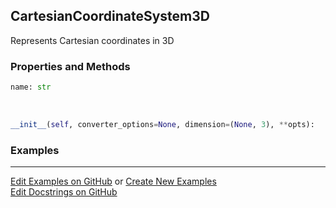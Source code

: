 ## <a id="McUtils.Coordinerds.CoordinateSystems.CommonCoordinateSystems.CartesianCoordinateSystem3D">CartesianCoordinateSystem3D</a>
Represents Cartesian coordinates in 3D

### Properties and Methods
```python
name: str
```
<a id="McUtils.Coordinerds.CoordinateSystems.CommonCoordinateSystems.CartesianCoordinateSystem3D.__init__">&nbsp;</a>
```python
__init__(self, converter_options=None, dimension=(None, 3), **opts): 
```

### Examples


___

[Edit Examples on GitHub](https://github.com/McCoyGroup/References/edit/gh-pages/Documentation/examples/McUtils/Coordinerds/CoordinateSystems/CommonCoordinateSystems/CartesianCoordinateSystem3D.md) or 
[Create New Examples](https://github.com/McCoyGroup/References/new/gh-pages/?filename=Documentation/examples/McUtils/Coordinerds/CoordinateSystems/CommonCoordinateSystems/CartesianCoordinateSystem3D.md) <br/>
[Edit Docstrings on GitHub](https://github.com/McCoyGroup/McUtils/edit/master/Coordinerds/CoordinateSystems/CommonCoordinateSystems.py?message=Update%20Docs)